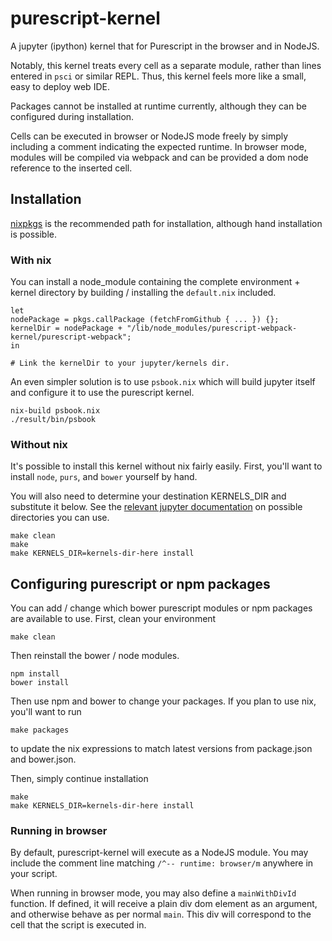 # purescript-kernel

A jupyter (ipython) kernel that for Purescript in the browser and in NodeJS.

Notably, this kernel treats every cell as a separate module, rather than lines entered in
`psci` or similar REPL.  Thus, this kernel feels more like a small, easy to deploy web
IDE.

Packages cannot be installed at runtime currently, although they can be configured during
installation.

Cells can be executed in browser or NodeJS mode freely by simply including a comment indicating
the expected runtime.  In browser mode, modules will be compiled via webpack and can be provided
a dom node reference to the inserted cell.

## Installation

[nixpkgs](https://github.com/NixOS/nixpkgs) is the recommended path for installation, although
hand installation is possible.

### With nix

You can install a node_module containing the complete environment + kernel directory by
building / installing the `default.nix` included.

```
let
nodePackage = pkgs.callPackage (fetchFromGithub { ... }) {};
kernelDir = nodePackage + "/lib/node_modules/purescript-webpack-kernel/purescript-webpack";
in

# Link the kernelDir to your jupyter/kernels dir.
```

An even simpler solution is to use `psbook.nix` which will build jupyter itself and configure it
to use the purescript kernel.

```
nix-build psbook.nix
./result/bin/psbook
```

### Without nix

It's possible to install this kernel without nix fairly easily.
First, you'll want to install `node`, `purs`, and `bower` yourself by hand.

You will also need to determine your destination KERNELS_DIR and substitute it below.
See the [relevant jupyter documentation](https://jupyter-client.readthedocs.io/en/stable/kernels.html#kernel-specs)
on possible directories you can use.

```
make clean
make
make KERNELS_DIR=kernels-dir-here install
```

## Configuring purescript or npm packages

You can add / change which bower purescript modules or npm packages are available to use.
First, clean your environment

```
make clean
```

Then reinstall the bower / node modules.

```
npm install
bower install
```

Then use npm and bower to change your packages.
If you plan to use nix, you'll want to run

```
make packages
```

to update the nix expressions to match latest versions from package.json and bower.json.


Then, simply continue installation

```
make
make KERNELS_DIR=kernels-dir-here install
```

### Running in browser

By default, purescript-kernel will execute as a NodeJS module.  You may include the comment
line matching `/^-- runtime: browser/m` anywhere in your script.

When running in browser mode, you may also define a `mainWithDivId` function.  If defined, it
will receive a plain div dom element as an argument, and otherwise behave as per normal `main`. 
This div will correspond to the cell that the script is executed in.
